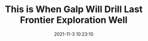 ---
"title": "This is When Galp Will Drill Last Frontier Exploration Well"
"date": "2021-11-3 10:23:10"
"feed_name": "RIGZONE"
"feed_website": "http://www.rigzone.com/"
"feed_rss": "http://www.rigzone.com/news/rss/rigzone_latest.aspx"
"link": "https://www.rigzone.com/news/this_is_when_galp_will_drill_last_frontier_exploration_well-03-nov-2021-166900-article/?rss=true"
"source": "None"
"file": "_posts/2021-1-1-621bbe44fe4c51ff627567ab8687d3ffe785d51b.md"
"accident": "0"
"drilling": "0"
"dead": "0"
"injured": "0"
"arrested": "0"
"place": "unknown place"
"where": "unknown site"
"causes": "unknown"
"place_uri": "unknown place"
---